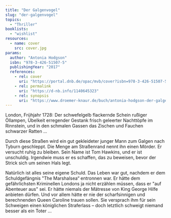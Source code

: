 ```yaml
---
title: "Der Galgenvogel"
slug: "der-galgenvogel"
topics:
  - "Thriller"
booklists:
  - "wishlist"
resources:
  - name: cover
    src: cover.jpg
params:
  author: "Antonia Hodgson"
  isbn: "978-3-426-51507-5"
  publishingYear: "2017"
  references:
    - rel: cover
      uri: "https://portal.dnb.de/opac/mvb/cover?isbn=978-3-426-51507-5"
    - rel: permalink
      uri: "https://d-nb.info/1140645323"
    - rel: synopsis
      uri: "https://www.droemer-knaur.de/buch/antonia-hodgson-der-galgenvogel-9783426515075"
---
```

London, Frühjahr 1728: Der schwefelgelb flackernde Schein rußiger Öllampen, 
Übelkeit erregender Gestank frisch geleerter Nachttöpfe im Rinnstein, und in 
den schmalen Gassen das Zischen und Fauchen schwarzer Ratten …

Durch diese Straßen wird ein gut gekleideter junger Mann zum Galgen nach 
Tyburn geschleppt. Die Menge am Straßenrand nennt ihn einen Mörder. Er 
versucht ruhig zu bleiben. Sein Name ist Tom Hawkins, und er ist unschuldig. 
Irgendwie muss er es schaffen, das zu beweisen, bevor der Strick sich um 
seinen Hals legt.

Natürlich ist alles seine eigene Schuld. Das Leben war gut, nachdem er dem 
Schuldgefängnis "The Marshalsea“ entronnen war. Er hätte dem gefährlichsten 
Kriminellen Londons ja nicht erzählen müssen, dass er "auf Abenteuer aus" sei. 
Er hätte niemals der Mätresse von King George Hilfe anbieten dürfen. Und vor 
allem hätte er nie der scharfsinnigen und berechnenden Queen Caroline trauen 
sollen. Sie versprach ihm für sein Schweigen einen königlichen Straferlass – 
doch letztlich schweigt niemand besser als ein Toter …